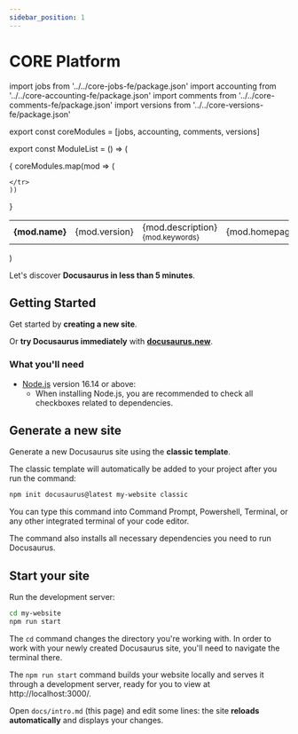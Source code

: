 ```yaml
---
sidebar_position: 1
---
```


# CORE Platform


<ModuleList />

import jobs from '../../core-jobs-fe/package.json'
import accounting from '../../core-accounting-fe/package.json'
import comments from '../../core-comments-fe/package.json'
import versions from '../../core-versions-fe/package.json'


export const coreModules = [jobs, accounting, comments, versions]

export const ModuleList = () => (
<table>
<tbody>
  { coreModules.map(mod => (
    <tr>
      <td><b>{mod.name}</b></td>
      <td>{mod.version}</td>
      <td>
        {mod.description}
        <small>{mod.keywords}</small>
      </td>
      <td>{mod.homepage}</td>

    </tr>
    ))
  }
</tbody>
</table>
)



Let's discover **Docusaurus in less than 5 minutes**.

## Getting Started

Get started by **creating a new site**.

Or **try Docusaurus immediately** with **[docusaurus.new](https://docusaurus.new)**.

### What you'll need

- [Node.js](https://nodejs.org/en/download/) version 16.14 or above:
  - When installing Node.js, you are recommended to check all checkboxes related to dependencies.

## Generate a new site

Generate a new Docusaurus site using the **classic template**.

The classic template will automatically be added to your project after you run the command:

```bash
npm init docusaurus@latest my-website classic
```

You can type this command into Command Prompt, Powershell, Terminal, or any other integrated terminal of your code editor.

The command also installs all necessary dependencies you need to run Docusaurus.

## Start your site

Run the development server:

```bash
cd my-website
npm run start
```

The `cd` command changes the directory you're working with. In order to work with your newly created Docusaurus site, you'll need to navigate the terminal there.

The `npm run start` command builds your website locally and serves it through a development server, ready for you to view at http://localhost:3000/.

Open `docs/intro.md` (this page) and edit some lines: the site **reloads automatically** and displays your changes.
